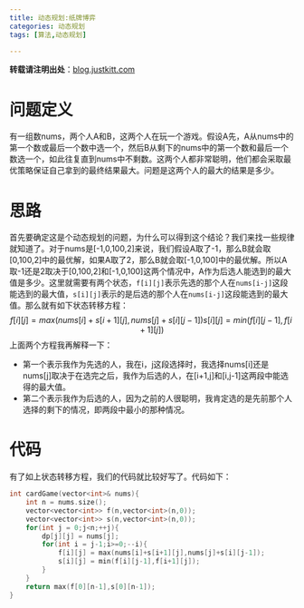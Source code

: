 ```yaml
---
title: 动态规划:纸牌博弈
categories: 动态规划
tags: [算法,动态规划] 

---
```

<script type="text/javascript"
   src="http://cdn.mathjax.org/mathjax/latest/MathJax.js?config=TeX-AMS-MML_HTMLorMML">
</script>

**转载请注明出处**：[blog.justkitt.com](http://blog.justkitt.com)

# 问题定义
有一组数nums，两个人A和B，这两个人在玩一个游戏。假设A先，A从nums中的第一个数或最后一个数中选一个，然后B从剩下的nums中的第一个数和最后一个数选一个，如此往复直到nums中不剩数。这两个人都非常聪明，他们都会采取最优策略保证自己拿到的最终结果最大。问题是这两个人的最大的结果是多少。
<!-- more -->

# 思路
首先要确定这是个动态规划的问题，为什么可以得到这个结论？我们来找一些规律就知道了。对于nums是[-1,0,100,2]来说，我们假设A取了-1，那么B就会取[0,100,2]中的最优解，如果A取了2，那么B就会取[-1,0,100]中的最优解。所以A取-1还是2取决于[0,100,2]和[-1,0,100]这两个情况中，A作为后选人能选到的最大值是多少。这里就需要有两个状态，``f[i][j]``表示先选的那个人在``nums[i-j]``这段能选到的最大值，``s[i][j]``表示的是后选的那个人在``nums[i-j]``这段能选到的最大值。那么就有如下状态转移方程：
$$
f[i][j] = max(nums[i]+s[i+1][j],nums[j]+s[i][j-1])
s[i][j] = min(f[i][j-1],f[i+1][j])
$$
上面两个方程我再解释一下：
- 第一个表示我作为先选的人，我在i，j这段选择时，我选择nums[i]还是nums[j]取决于在选完之后，我作为后选的人，在[i+1,j]和[i,j-1]这两段中能选得的最大值。
- 第二个表示我作为后选的人，因为之前的人很聪明，我肯定选的是先前那个人选择的剩下的情况，即两段中最小的那种情况。

# 代码
有了如上状态转移方程，我们的代码就比较好写了。代码如下：
```C++
int cardGame(vector<int>& nums){
	int n = nums.size();
	vector<vector<int>> f(n,vector<int>(n,0));
	vector<vector<int>> s(n,vector<int>(n,0));
	for(int j = 0;j<n;++j){
		dp[j][j] = nums[j];
		for(int i = j-1;i>=0;--i){
			f[i][j] = max(nums[i]+s[i+1][j],nums[j]+s[i][j-1]);
			s[i][j] = min(f[i][j-1],f[i+1][j]);
		}
	}
	return max(f[0][n-1],s[0][n-1]);
}
```